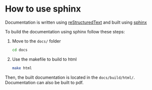 # How to use sphinx

Documentation is written using [reStructuredText](https://docutils.sourceforge.io/rst.html)
and built using [sphinx](https://www.sphinx-doc.org/en/master/usage/restructuredtext/index.html)

To build the documentation using sphinx follow these steps:

1. Move to the `docs/` folder

    ```bash
    cd docs
    ```

2. Use the makefile to build to html

    ```bash
    make html
    ```

Then, the built documentation is located in the `docs/build/html/`.
Documentation can also be built to pdf.
